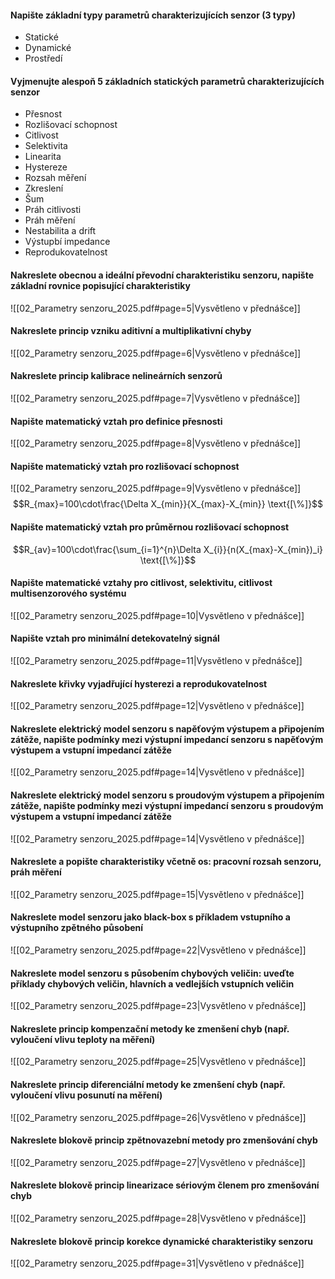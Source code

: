 #### Napište základní typy parametrů charakterizujících senzor (3 typy)
- Statické
- Dynamické
- Prostředí
#### Vyjmenujte alespoň 5 základních statických parametrů charakterizujících senzor
- Přesnost
- Rozlišovací schopnost
- Citlivost
- Selektivita
- Linearita
- Hystereze
- Rozsah měření
- Zkreslení
- Šum
- Práh citlivosti
- Práh měření
- Nestabilita a drift
- Výstupbí impedance
- Reprodukovatelnost
#### Nakreslete obecnou a ideální převodní charakteristiku senzoru, napište základní rovnice popisující charakteristiky
![[02_Parametry senzoru_2025.pdf#page=5|Vysvětleno v přednášce]]
#### Nakreslete princip vzniku aditivní a multiplikativní chyby
![[02_Parametry senzoru_2025.pdf#page=6|Vysvětleno v přednášce]]
#### Nakreslete princip kalibrace nelineárních senzorů
![[02_Parametry senzoru_2025.pdf#page=7|Vysvětleno v přednášce]]
#### Napište matematický vztah pro definice přesnosti
![[02_Parametry senzoru_2025.pdf#page=8|Vysvětleno v přednášce]]
#### Napište matematický vztah pro rozlišovací schopnost
![[02_Parametry senzoru_2025.pdf#page=9|Vysvětleno v přednášce]]
$$R_{max}=100\cdot\frac{\Delta X_{min}}{X_{max}-X_{min}} \text{[\%]}$$
#### Napište matematický vztah pro průměrnou rozlišovací schopnost
$$R_{av}=100\cdot\frac{\sum_{i=1}^{n}\Delta X_{i}}{n(X_{max}-X_{min})_i} \text{[\%]}$$
#### Napište matematické vztahy pro citlivost, selektivitu, citlivost multisenzorového systému
![[02_Parametry senzoru_2025.pdf#page=10|Vysvětleno v přednášce]]
#### Napište vztah pro minimální detekovatelný signál
![[02_Parametry senzoru_2025.pdf#page=11|Vysvětleno v přednášce]]
#### Nakreslete křivky vyjadřující hysterezi a reprodukovatelnost
![[02_Parametry senzoru_2025.pdf#page=12|Vysvětleno v přednášce]]
#### Nakreslete elektrický model senzoru s napěťovým výstupem a připojením zátěže, napište podmínky mezi výstupní impedancí senzoru s napěťovým výstupem a vstupní impedancí zátěže
![[02_Parametry senzoru_2025.pdf#page=14|Vysvětleno v přednášce]]
#### Nakreslete elektrický model senzoru s proudovým výstupem a připojením zátěže, napište podmínky mezi výstupní impedancí senzoru s proudovým výstupem a vstupní impedancí zátěže
![[02_Parametry senzoru_2025.pdf#page=14|Vysvětleno v přednášce]]
#### Nakreslete a popište charakteristiky včetně os: pracovní rozsah senzoru, práh měření
![[02_Parametry senzoru_2025.pdf#page=15|Vysvětleno v přednášce]]
#### Nakreslete model senzoru jako black-box s příkladem vstupního a výstupního zpětného působení
![[02_Parametry senzoru_2025.pdf#page=22|Vysvětleno v přednášce]]
#### Nakreslete model senzoru s působením chybových veličin: uveďte příklady chybových veličin, hlavních a vedlejších vstupních veličin
![[02_Parametry senzoru_2025.pdf#page=23|Vysvětleno v přednášce]]
#### Nakreslete princip kompenzační metody ke zmenšení chyb (např. vyloučení vlivu teploty na měření)
![[02_Parametry senzoru_2025.pdf#page=25|Vysvětleno v přednášce]]
#### Nakreslete princip diferenciální metody ke zmenšení chyb (např. vyloučení vlivu posunutí na měření)
![[02_Parametry senzoru_2025.pdf#page=26|Vysvětleno v přednášce]]
#### Nakreslete blokově princip zpětnovazební metody pro zmenšování chyb
![[02_Parametry senzoru_2025.pdf#page=27|Vysvětleno v přednášce]]
#### Nakreslete blokově princip linearizace sériovým členem pro zmenšování chyb
![[02_Parametry senzoru_2025.pdf#page=28|Vysvětleno v přednášce]]
#### Nakreslete blokově princip korekce dynamické charakteristiky senzoru
![[02_Parametry senzoru_2025.pdf#page=31|Vysvětleno v přednášce]]